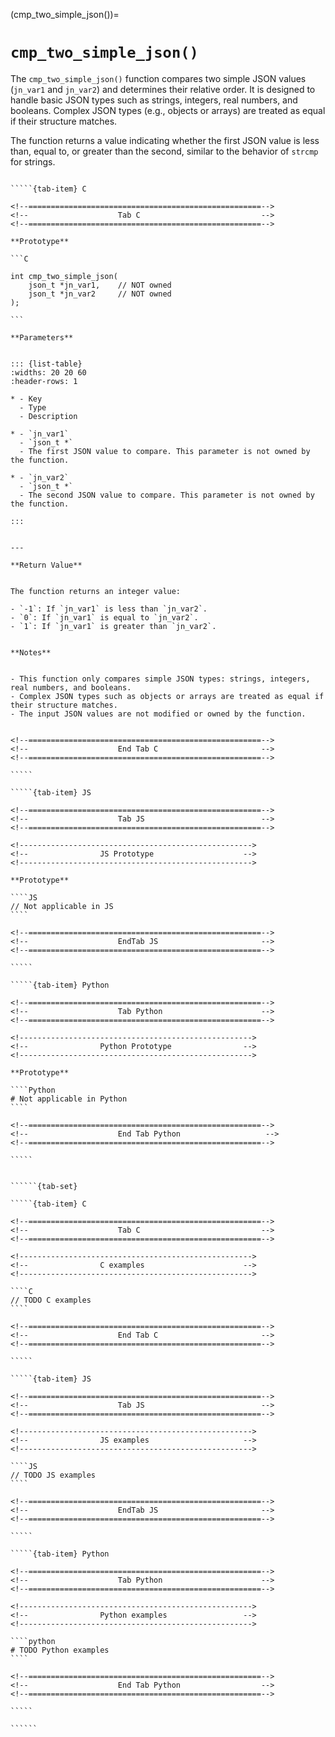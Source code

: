 <!-- ============================================================== -->
(cmp_two_simple_json())=
# `cmp_two_simple_json()`
<!-- ============================================================== -->


The `cmp_two_simple_json()` function compares two simple JSON values (`jn_var1` and `jn_var2`) and determines their relative order. 
It is designed to handle basic JSON types such as strings, integers, real numbers, and booleans. 
Complex JSON types (e.g., objects or arrays) are treated as equal if their structure matches.

The function returns a value indicating whether the first JSON value is less than, equal to, or greater than the second, 
similar to the behavior of `strcmp` for strings.


<!------------------------------------------------------------>
<!--                    Prototypes                          -->
<!------------------------------------------------------------>

``````{tab-set}

`````{tab-item} C

<!--====================================================-->
<!--                    Tab C                           -->
<!--====================================================-->

**Prototype**

```C

int cmp_two_simple_json(
    json_t *jn_var1,    // NOT owned
    json_t *jn_var2     // NOT owned
);

```

**Parameters**


::: {list-table}
:widths: 20 20 60
:header-rows: 1

* - Key
  - Type
  - Description

* - `jn_var1`
  - `json_t *`
  - The first JSON value to compare. This parameter is not owned by the function.

* - `jn_var2`
  - `json_t *`
  - The second JSON value to compare. This parameter is not owned by the function.

:::


---

**Return Value**


The function returns an integer value:

- `-1`: If `jn_var1` is less than `jn_var2`.
- `0`: If `jn_var1` is equal to `jn_var2`.
- `1`: If `jn_var1` is greater than `jn_var2`.


**Notes**


- This function only compares simple JSON types: strings, integers, real numbers, and booleans.
- Complex JSON types such as objects or arrays are treated as equal if their structure matches.
- The input JSON values are not modified or owned by the function.


<!--====================================================-->
<!--                    End Tab C                       -->
<!--====================================================-->

`````

`````{tab-item} JS

<!--====================================================-->
<!--                    Tab JS                          -->
<!--====================================================-->

<!---------------------------------------------------->
<!--                JS Prototype                    -->
<!---------------------------------------------------->

**Prototype**

````JS
// Not applicable in JS
````

<!--====================================================-->
<!--                    EndTab JS                       -->
<!--====================================================-->

`````

`````{tab-item} Python

<!--====================================================-->
<!--                    Tab Python                      -->
<!--====================================================-->

<!---------------------------------------------------->
<!--                Python Prototype                -->
<!---------------------------------------------------->

**Prototype**

````Python
# Not applicable in Python
````

<!--====================================================-->
<!--                    End Tab Python                   -->
<!--====================================================-->

`````

``````

<!------------------------------------------------------------>
<!--                    Examples                            -->
<!------------------------------------------------------------>

```````{dropdown} Examples

``````{tab-set}

`````{tab-item} C

<!--====================================================-->
<!--                    Tab C                           -->
<!--====================================================-->

<!---------------------------------------------------->
<!--                C examples                      -->
<!---------------------------------------------------->

````C
// TODO C examples
````

<!--====================================================-->
<!--                    End Tab C                       -->
<!--====================================================-->

`````

`````{tab-item} JS

<!--====================================================-->
<!--                    Tab JS                          -->
<!--====================================================-->

<!---------------------------------------------------->
<!--                JS examples                     -->
<!---------------------------------------------------->

````JS
// TODO JS examples
````

<!--====================================================-->
<!--                    EndTab JS                       -->
<!--====================================================-->

`````

`````{tab-item} Python

<!--====================================================-->
<!--                    Tab Python                      -->
<!--====================================================-->

<!---------------------------------------------------->
<!--                Python examples                 -->
<!---------------------------------------------------->

````python
# TODO Python examples
````

<!--====================================================-->
<!--                    End Tab Python                  -->
<!--====================================================-->

`````

``````

```````

